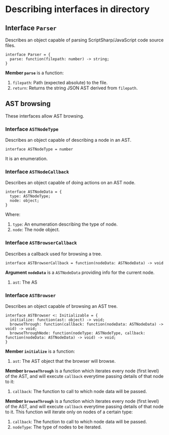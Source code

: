 # Describing interfaces in directory

## Interface `Parser`
Describes an object capable of parsing ScriptSharp/JavaScript code source files.

    interface Parser = {
      parse: function(filepath: number) -> string;
    }

**Member `parse`** is a function:

1. `filepath`: Path (expected absolute) to the file.
2. `return`: Returns the string JSON AST derived from `filepath`.

## AST browsing
These interfaces allow AST browsing.

### Interface `ASTNodeType`
Describes an object capable of describing a node in an AST.

    interface ASTNodeType = number

It is an enumeration.

### Interface `ASTNodeCallback`
Describes an object capable of doing actions on an AST node.

    interface ASTNodeData = {
      type: ASTNodeType;
      node: object;
    }

Where:

1. `type`: An enumeration describing the type of node.
2. `node`: The node object.

### Interface `ASTBrowserCallback`
Describes a callback used for browsing a tree.

    interface ASTBrowserCallback = function(nodeData: ASTNodeData) -> void

**Argument `nodeData`** is a `ASTNodeData` providing info for the current node.

1. `ast`: The AS

### Interface `ASTBrowser`
Describes an object capable of browsing an AST tree.

    interface ASTBrowser <: Initializable = {
      initialize: function(ast: object) -> void;
      browseThrough: function(callback: function(nodeData: ASTNodeData) -> void) -> void;
      browseThroughNode: function(nodeType: ASTNodeType, callback: function(nodeData: ASTNodeData) -> void) -> void;
    }

**Member `initialize`** is a function:

1. `ast`: The AST object that the browser will browse.

**Member `browseThrough`** is a function which iterates every node (first level) of the AST, and will execute `callback` everytime passing details of that node to it:

1. `callback`: The function to call to which node data will be passed.

**Member `browseThrough`** is a function which iterates every node (first level) of the AST, and will execute `callback` everytime passing details of that node to it. This function will iterate only on nodes of a certain type:

1. `callback`: The function to call to which node data will be passed.
2. `nodeType`: The type of nodes to be iterated.
